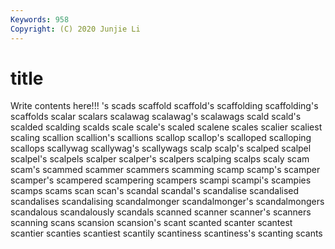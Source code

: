 ```yaml
---
Keywords: 958
Copyright: (C) 2020 Junjie Li
---
```


# title

Write contents here!!!
's 
scads 
scaffold
scaffold's 
scaffolding 
scaffolding's 
scaffolds 
scalar 
scalars 
scalawag 
scalawag's 
scalawags 
scald
scald's 
scalded 
scalding 
scalds 
scale 
scale's 
scaled 
scalene 
scales 
scalier
scaliest 
scaling 
scallion 
scallion's 
scallions 
scallop 
scallop's 
scalloped 
scalloping 
scallops
scallywag 
scallywag's 
scallywags 
scalp 
scalp's 
scalped 
scalpel 
scalpel's 
scalpels 
scalper
scalper's 
scalpers 
scalping 
scalps 
scaly 
scam 
scam's 
scammed 
scammer 
scammers
scamming 
scamp 
scamp's 
scamper 
scamper's 
scampered 
scampering 
scampers 
scampi 
scampi's
scampies 
scamps 
scams 
scan 
scan's 
scandal 
scandal's 
scandalise 
scandalised 
scandalises
scandalising 
scandalmonger 
scandalmonger's 
scandalmongers 
scandalous 
scandalously 
scandals 
scanned 
scanner 
scanner's
scanners 
scanning 
scans 
scansion 
scansion's 
scant 
scanted 
scanter 
scantest 
scantier
scanties 
scantiest 
scantily 
scantiness 
scantiness's 
scanting 
scants 
